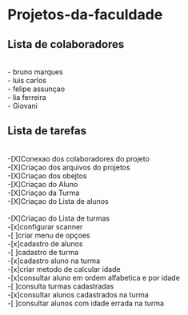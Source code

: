 # Projetos-da-faculdade

## Lista de colaboradores

<br>
- bruno marques
<br>
- luis carlos
<br>
- felipe assunçao
<br>
- lia ferreira
<br>
- Giovani

## Lista de tarefas

<br>
-[X]Conexao dos colaboradores do projeto
<br>
-[X]Criaçao dos arquivos do projetos 
<br>
	-[X]Criaçao dos obejtos
<br>
	-[X]Criaçao do Aluno
<br>
	-[X]Criaçao da Turma
<br>
	-[X]Criaçao do Lista de alunos 
<br>
<br>
	-[X]Criaçao do Lista de turmas 
<br>
-[x]configurar scanner
<br>
-[ ]criar menu de opçoes
<br>
-[x]cadastro de alunos
<br>
-[ ]cadastro de turma
<br>
-[x]cadastro aluno na turma
<br>
-[x]criar metodo de calcular idade
<br>
-[x]consultar aluno em ordem alfabetica e por idade
<br>
-[ ]consulta turmas cadastradas
<br>
-[x]consultar alunos cadastrados na turma
<br>
-[ ]consultar alunos com idade errada na turma
